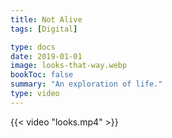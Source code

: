 ```yaml
---
title: Not Alive
tags: [Digital]

type: docs
date: 2019-01-01
image: looks-that-way.webp
bookToc: false
summary: "An exploration of life."
type: video
---
```


{{< video "looks.mp4" >}}